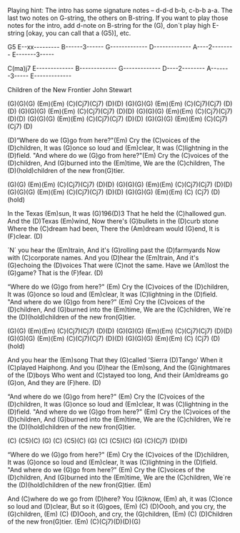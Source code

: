 Playing hint: The intro has some signature notes – d-d-d  b-b,  c-b-b  a-a.
The last two notes on G-string, the others on B-string.
If you want to play those notes for the intro, add d-note on B-string for
the (G), don´t play high E-string [okay, you can call that a (G5)], etc.

G5
E--xx---------
B------3------
G-------------
D-------------
A----2--------
E-------3-----

C(ma)j7
E-------------
B-------------
G-------------
D----2--------
A-------3-----
E-------------



Children of the New Frontier     John Stewart

(G)(G)(G) (Em)(Em) (C)(Cj7)(Cj7) (D)(D)
(G)(G)(G) (Em)(Em) (C)(Cj7)(Cj7) (D)(D)
(G)(G)(G) (Em)(Em) (C)(Cj7)(Cj7) (D)(D)
(G)(G)(G) (Em)(Em) (C)(Cj7)(Cj7) (D)(D)
(G)(G)(G) (Em)(Em) (C)(Cj7)(Cj7) (D)(D)
(G)(G)(G) (Em)(Em) (C)(Cj7)(Cj7) (D)

(D)“Where do we (G)go from here?"(Em)
Cry the (C)voices of the (D)children,
It was (G)once so loud and (Em)clear,
It was (C)lightning in the (D)field.
"And where do we (G)go from here?"(Em)
Cry the (C)voices of the (D)children,
And (G)burned into the (Em)time,
We are the (C)children,
The (D)(hold)children of the new fron(G)tier.

   (G)(G) (Em)(Em) (C)(Cj7)(Cj7) (D)(D)
(G)(G)(G) (Em)(Em) (C)(Cj7)(Cj7) (D)(D)
(G)(G)(G) (Em)(Em) (C)(Cj7)(Cj7) (D)(D)
(G)(G)(G) (Em)(Em) (C) (Cj7) (D)(hold)

In the Texas (Em)sun,
It was (G)196(D)3
That he held the (C)hallowed gun.
And the (D)Texas (Em)wind,
Now there's (G)bullets in the (D)curb stone
Where the (C)dream had been,
There the (Am)dream would (G)end,
It is (F)clear.  (D)

´N´ you hear the (Em)train,
And it's (G)rolling past the (D)farmyards
Now with (C)corporate names.
And you (D)hear the (Em)train,
And it's (G)echoing the (D)voices
That were (C)not the same.
Have we (Am)lost the (G)game?
That is the (F)fear.  (D)

“Where do we (G)go from here?" (Em)
Cry the (C)voices of the (D)children,
It was (G)once so loud and (Em)clear,
It was (C)lightning in the (D)field.
"And where do we (G)go from here?" (Em)
Cry the (C)voices of the (D)children,
And (G)burned into the (Em)time,
We are the (C)children,
We´re the (D)(hold)children of the new fron(G)tier.

   (G)(G) (Em)(Em) (C)(Cj7)(Cj7) (D)(D)
(G)(G)(G) (Em)(Em) (C)(Cj7)(Cj7) (D)(D)
(G)(G)(G) (Em)(Em) (C)(Cj7)(Cj7) (D)(D)
(G)(G)(G) (Em)(Em) (C) (Cj7) (D)(hold)

And you hear the (Em)song
That they (G)called 'Sierra (D)Tango'
When it (C)played Haiphong.
And you (D)hear the (Em)song,
And the (G)nightmares of the (D)boys
Who went and (C)stayed too long,
And their (Am)dreams go (G)on,
And they are (F)here.  (D)

“And where do we (G)go from here?" (Em)
Cry the (C)voices of the (D)children,
It was (G)once so loud and (Em)clear,
It was (C)lightning in the (D)field.
"And where do we (G)go from here?" (Em)
Cry the (C)voices of the (D)children,
And (G)burned into the (Em)time,
We are the (C)children,
We´re the (D)(hold)children of the new fron(G)tier.

   (C)  (C5)(C) (G)   (C)  (C5)(C) (G)   (C)  (C5)(C) (G)   (C)(Cj7) (D)(D)

“Where do we (G)go from here?" (Em)
Cry the (C)voices of the (D)children,
It was (G)once so loud and (Em)clear,
It was (C)lightning in the (D)field.
"And where do we (G)go from here?" (Em)
Cry the (C)voices of the (D)children,
And (G)burned into the (Em)time,
We are the (C)children,
We´re the (D)(hold)children of the new fron(G)tier. (Em)

And (C)where do we go from (D)here?
You (G)know, (Em) ah, it was (C)once so loud and (D)clear,
But so it (G)goes, (Em) (C)
(D)Oooh, and you cry, the (G)children, (Em) (C)
(D)Oooh, and cry, the (G)children, (Em) (C)
(D)Children of the new fron(G)tier. (Em) (C)(Cj7)(D)(D)(G)
